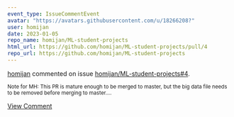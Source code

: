 ```yaml
---
event_type: IssueCommentEvent
avatar: "https://avatars.githubusercontent.com/u/18266208?"
user: homijan
date: 2023-01-05
repo_name: homijan/ML-student-projects
html_url: https://github.com/homijan/ML-student-projects/pull/4
repo_url: https://github.com/homijan/ML-student-projects
---
```


<a href='https://github.com/homijan' target='_blank'>homijan</a> commented on issue <a href='https://github.com/homijan/ML-student-projects/pull/4' target='_blank'>homijan/ML-student-projects#4</a>.

<small>Note for MH: This PR is mature enough to be merged to master, but the big data file needs to be removed before merging to master....</small>

<a href='https://github.com/homijan/ML-student-projects/pull/4' target='_blank'>View Comment</a>